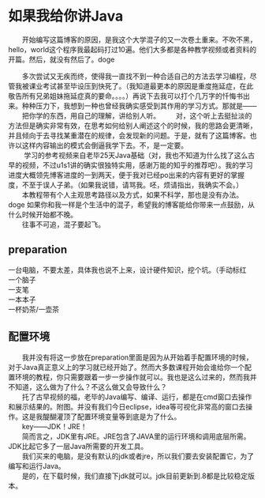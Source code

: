 # 如果我给你讲Java
  
  &emsp;&emsp;开始编写这篇博客的原因，是我这个大学混子的又一次卷土重来。不吹不黑，hello，world这个程序我最起码打过10遍。他们大多都是各种教学视频或者资料的开篇。然后，就没有然后了。doge  
  
   &emsp;&emsp;多次尝试又无疾而终，使得我一直找不到一种合适自己的方法去学习编程，尽管我被课业考试甚至毕设压到快死了。（我知道最更本的原因是重度拖延症，在此敬告所有兄弟姐妹拖延症真的要命。。。。）再说下去我可以打个几万字的忏悔书出来。种种压力下，我想到一种也曾经我确实感受到其作用的学习方式。那就是——  
   &emsp;&emsp;把你学的东西，用自己的理解，讲给别人听。
   &emsp;&emsp;对，这个听上去挺扯淡的方法但是确实非常有效，在思考如何给别人阐述这个的时候，我的思路会更清晰，并且倾向于去寻找某重潜在的规律，会发现新的问题。于是，就有了这篇博客。也许以这样内容输出的模式会倒逼我学下去。不，是一定要。  
  &emsp;&emsp; 学习的参考视频来自老毕25天Java基础（对，我也不知道为什么找了这么古早的视频，不过u1s1讲的确实很独特实用，感谢万能的知乎的推荐吧）。我的学习进度大概领先博客进度的一到两天，便于我对已经po出来的内容有更好的掌握度，不至于误人子弟。（如果我说错，请骂我。呸，烦请指出，我确实不会。）  
   &emsp;&emsp;本教程带有个人主观思考路径以及方式，如果不科学，那也是没有办法。doge 如果你和我一样是个生活中的混子，希望我的博客能给你带来一点鼓励，从什么时候开始都不晚。  
   &emsp;&emsp;往事不可追，混子要起飞。  
  

## preparation

一台电脑，不要太差，具体我也说不上来，设计硬件知识，挖个坑。（手动标红  
一个脑子  
一支笔  
一本本子  
一杯奶茶/一壶茶


## 配置环境
  
   &emsp;&emsp;我并没有将这一步放在preparation里面是因为从开始着手配置环境的时候，对于Java真正意义上的学习就已经开始了。然而大多数课程开始会谁给你一个配置环境的教程，你只需要跟着一步一步操作就可以。我也是这么过来的，然而我并不知道，这么做为了什么？不这么做又会导致什么？  
   &emsp;&emsp;托了古早视频的福，老毕的Java编写、编译、运行，都是在cmd窗口去操作和展示结果的。附图。并没有我们今日eclipse，idea等可视化非常高的窗口去操作。这是我醍醐灌顶了配置环境变量等到底是为了什么。  
   &emsp;&emsp;key——JDK！JRE！  
   &emsp;&emsp;简而言之，JDK里有JRE。JRE包含了JAVA里的运行环境和调用底层所需。JDK比起它多了一层Java所需要的开发工具。  
   &emsp;&emsp;我们买来的电脑，是没有默认的jdk或者jre，所以我们要去安装配置它，为了编写和运行Java。  
   &emsp;&emsp;是的，在下载时候，我们直接下jdk就可以。jdk目前更新到.8都是比较稳定版本。


